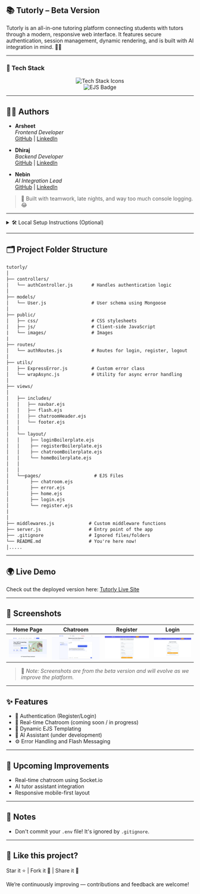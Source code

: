 ## 📚 Tutorly – Beta Version  


Tutorly is an all-in-one tutoring platform connecting students with tutors through a modern, responsive web interface. 
It features secure authentication, session management, dynamic rendering, and is built with AI integration in mind. 🧠✨

---

### 🚀 Tech Stack

<div align="center">

<!-- Skillicons -->
<img src="https://skillicons.dev/icons?i=js,nodejs,express,mongodb,css" alt="Tech Stack Icons" />

<!-- Custom EJS Badge -->
<br/>
<img src="https://img.shields.io/badge/EJS-8C8C8C?style=for-the-badge&logo=javascript&logoColor=white" alt="EJS Badge"/>

</div>

---

## 👨‍💻 Authors

- **Arsheet**  
  *Frontend Developer*  
  [GitHub](https://github.com/Arsheetkaur) | [LinkedIn](https://www.linkedin.com/in/arsheet-kaur-94b207346)

- **Dhiraj**  
  *Backend Developer*  
  [GitHub](https://github.com/dhirajdhande19) | [LinkedIn](www.linkedin.com/in/dhiraj-dhande-1a7262237)

- **Nebin**  
  *AI Integration Lead*  
  [GitHub](https://github.com/neb1n) | [LinkedIn](https://www.linkedin.com/in/nebin-babu-417a03353)

> 💬 Built with teamwork, late nights, and way too much console logging. 😂

---

<details>
<summary>🛠️ Local Setup Instructions (Optional)</summary>

<br/>

### 1️⃣ Clone the Repository

````bash
git clone https://github.com/your-username/tutorly.git
cd tutorly
````

### 2️⃣ Install Dependencies
````bash
npm install
````

### 3️⃣ Set Up Environment Variables
Create a .env file in the root directory and add:

````bash
MONGO_URL=your_mongo_connection_string        
SECRET="your_secret_code"
````

### 4️⃣ Run the Server

````bash
nodemon server.js
````
Then open your browser at:
 ````bash 
 http://localhost:2000
````

</details>

---

## 🗂️ Project Folder Structure

```plaintext
tutorly/
│
├── controllers/
│   └── authController.js       # Handles authentication logic
│
├── models/
│   └── User.js                 # User schema using Mongoose
│
├── public/
│   ├── css/                    # CSS stylesheets
│   ├── js/                     # Client-side JavaScript
|   └── images/                 # Images                  
|
├── routes/
│   └── authRoutes.js           # Routes for login, register, logout
│
├── utils/
│   ├── ExpressError.js         # Custom error class
│   └── wrapAsync.js            # Utility for async error handling
│
├── views/
│   
│   ├── includes/
│   │   ├── navbar.ejs
│   │   ├── flash.ejs
│   │   ├── chatroomHeader.ejs
│   │   └── footer.ejs          
│   │   
│   └── layout/
│   │    ├── loginBoilerplate.ejs
│   │    ├── registerBoilerplate.ejs
│   │    ├── chatroomBoilerplate.ejs
│   │    └── homeBoilerplate.ejs
│   │
│   │
│   └──pages/                    # EJS Files
│        ├── chatroom.ejs
│        ├── error.ejs            
│        ├── home.ejs
│        ├── login.ejs
│        └── register.ejs
|
│
├── middlewares.js             # Custom middleware functions
├── server.js                  # Entry point of the app
├── .gitignore                 # Ignored files/folders
└── README.md                  # You're here now!
│.....

```

---

## 🌍 Live Demo

Check out the deployed version here: [Tutorly Live Site](https://tutorly-jyu9.onrender.com)


---

## 📸 Screenshots

| Home Page | Chatroom | Register | Login |
|-----------|----------|----------|-------|
| ![Home Page](screenshots/home_page.png) | ![Chatroom Page](screenshots/chatroom_page.png) | ![Register Page](screenshots/register_page.png) | ![Login Page](screenshots/login_page.png) |

> 📌 *Note: Screenshots are from the beta version and will evolve as we improve the platform.*

---

## ✨ Features

- 🔐 Authentication (Register/Login)
- 👥 Real-time Chatroom (coming soon / in progress)
- 📄 Dynamic EJS Templating
- 🧠 AI Assistant (under development)
- ⚙️ Error Handling and Flash Messaging

---

## 🚧 Upcoming Improvements

- Real-time chatroom using Socket.io
- AI tutor assistant integration
- Responsive mobile-first layout

---
## 📌 Notes

* Don't commit your `.env` file! It's ignored by `.gitignore`.

---

## 🌟 Like this project?

Star it ⭐ | Fork it 🍴 | Share it 💬

We’re continuously improving — contributions and feedback are welcome!


